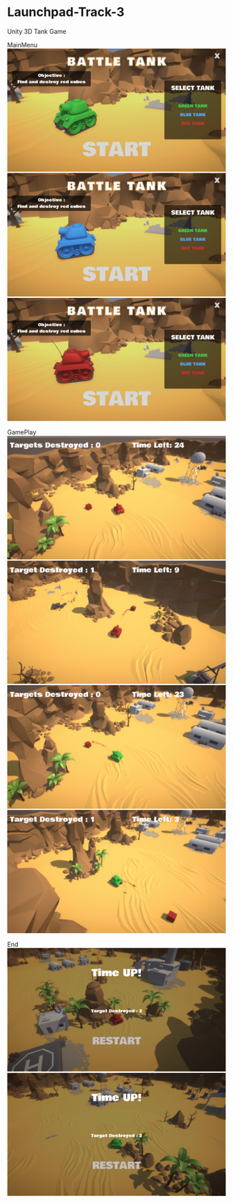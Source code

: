 # Launchpad-Track-3
Unity 3D Tank Game

MainMenu
![ScreenShot](ScreenShots/Menu1.png)
![ScreenShot](ScreenShots/Menu2.png)
![ScreenShot](ScreenShots/Menu3.png)

GamePlay
![ScreenShot](ScreenShots/GamePlay1.png)
![ScreenShot](ScreenShots/GamePlay2.png)
![ScreenShot](ScreenShots/GamePlay3.png)
![ScreenShot](ScreenShots/GamePlay4.png)

End
![ScreenShot](ScreenShots/End1.png)
![ScreenShot](ScreenShots/End2.png)
